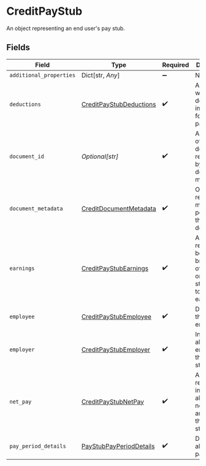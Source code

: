 # CreditPayStub

An object representing an end user's pay stub.


## Fields

| Field                                                                                     | Type                                                                                      | Required                                                                                  | Description                                                                               |
| ----------------------------------------------------------------------------------------- | ----------------------------------------------------------------------------------------- | ----------------------------------------------------------------------------------------- | ----------------------------------------------------------------------------------------- |
| `additional_properties`                                                                   | Dict[str, *Any*]                                                                          | :heavy_minus_sign:                                                                        | N/A                                                                                       |
| `deductions`                                                                              | [CreditPayStubDeductions](../../models/shared/creditpaystubdeductions.md)                 | :heavy_check_mark:                                                                        | An object with the deduction information found on a pay stub.                             |
| `document_id`                                                                             | *Optional[str]*                                                                           | :heavy_check_mark:                                                                        | An identifier of the document referenced by the document metadata.                        |
| `document_metadata`                                                                       | [CreditDocumentMetadata](../../models/shared/creditdocumentmetadata.md)                   | :heavy_check_mark:                                                                        | Object representing metadata pertaining to the document.                                  |
| `earnings`                                                                                | [CreditPayStubEarnings](../../models/shared/creditpaystubearnings.md)                     | :heavy_check_mark:                                                                        | An object representing both a breakdown of earnings on a pay stub and the total earnings. |
| `employee`                                                                                | [CreditPayStubEmployee](../../models/shared/creditpaystubemployee.md)                     | :heavy_check_mark:                                                                        | Data about the employee.                                                                  |
| `employer`                                                                                | [CreditPayStubEmployer](../../models/shared/creditpaystubemployer.md)                     | :heavy_check_mark:                                                                        | Information about the employer on the pay stub.                                           |
| `net_pay`                                                                                 | [CreditPayStubNetPay](../../models/shared/creditpaystubnetpay.md)                         | :heavy_check_mark:                                                                        | An object representing information about the net pay amount on the pay stub.              |
| `pay_period_details`                                                                      | [PayStubPayPeriodDetails](../../models/shared/paystubpayperioddetails.md)                 | :heavy_check_mark:                                                                        | Details about the pay period.                                                             |